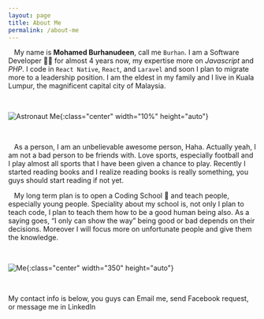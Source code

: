 ```yaml
---
layout: page
title: About Me
permalink: /about-me
---
```


&nbsp;&nbsp; My name is **Mohamed Burhanudeen**, call me `Burhan`. I am a Software Developer :man_technologist: for almost 4 years now, my expertise more on _Javascript_ and _PHP_. I code in `React Native`, `React`, and `Laravel` and soon I plan to migrate more to a leadership position. I am the eldest in my family and I live in Kuala Lumpur, the magnificent capital city of Malaysia.

<br />

![Astronaut Me](https://i.imgur.com/ThGPNm1.png){:class="center" width="10%" height="auto"}

<br />

&nbsp;&nbsp; As a person, I am an unbelievable awesome person, Haha. Actually yeah, I am not a bad person to be friends with. Love sports, especially football and I play almost all sports that I have been given a chance to play. Recently I started reading books and I realize reading books is really something, you guys should start reading if not yet.

&nbsp;&nbsp; My long term plan is to open a Coding School :school: and teach people, especially young people. Speciality about my school is, not only I plan to teach code, I plan to teach them how to be a good human being also. As a saying goes, “I only can show the way” being good or bad depends on their decisions. Moreover I will focus more on unfortunate people and give them the knowledge.

<br />

![Me](https://i.imgur.com/vmuKTkz.jpg?1){:class="center" width="350" height="auto"}

<br />

My contact info is below, you guys can Email me, send Facebook request, or message me in LinkedIn

